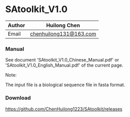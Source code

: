 # SAtoolkit_V1.0

| Author | Huilong Chen           |
| ------ | ---------------------- |
| Email  | chenhuilong131@163.com |

### Manual

See document 'SAtoolkit_V1.0_Chinese_Manual.pdf' or 'SAtoolkit_V1.0_English_Manual.pdf' of the current page.

Note:

The input file is a biological sequence file in fasta format.

### Download

https://github.com/ChenHuilong1223/SAtoolkit/releases